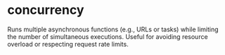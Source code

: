 # concurrency
Runs multiple asynchronous functions (e.g., URLs or tasks) while limiting the number of simultaneous executions. Useful for avoiding resource overload or respecting request rate limits.
